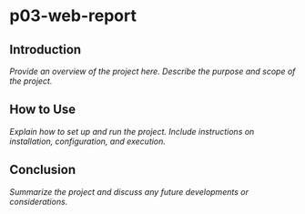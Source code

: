 # p03-web-report

## Introduction

*Provide an overview of the project here. Describe the purpose and scope of the project.*

## How to Use

*Explain how to set up and run the project. Include instructions on installation, configuration, and execution.*

## Conclusion

*Summarize the project and discuss any future developments or considerations.*
